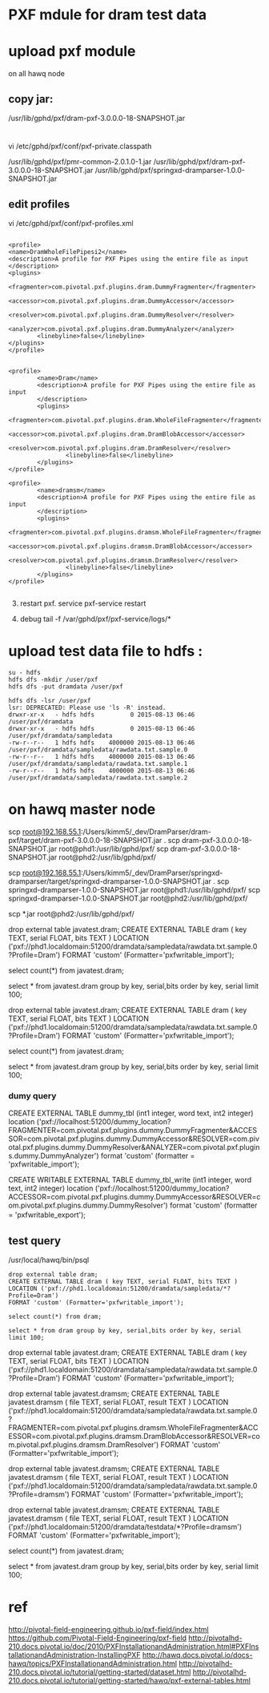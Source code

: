 
# PXF mdule for dram test data

# upload pxf module
on all hawq node


## copy jar:
/usr/lib/gphd/pxf/dram-pxf-3.0.0.0-18-SNAPSHOT.jar 

#
vi /etc/gphd/pxf/conf/pxf-private.classpath

/usr/lib/gphd/pxf/pmr-common-2.0.1.0-1.jar
/usr/lib/gphd/pxf/dram-pxf-3.0.0.0-18-SNAPSHOT.jar
/usr/lib/gphd/pxf/springxd-dramparser-1.0.0-SNAPSHOT.jar

## edit profiles
vi /etc/gphd/pxf/conf/pxf-profiles.xml

```

<profile>
<name>DramWholeFilePipesi2</name>
<description>A profile for PXF Pipes using the entire file as input
</description>
<plugins>
        <fragmenter>com.pivotal.pxf.plugins.dram.DummyFragmenter</fragmenter>
        <accessor>com.pivotal.pxf.plugins.dram.DummyAccessor</accessor>
        <resolver>com.pivotal.pxf.plugins.dram.DummyResolver</resolver>
        <analyzer>com.pivotal.pxf.plugins.dram.DummyAnalyzer</analyzer>
        <linebyline>false</linebyline>
</plugins>
</profile>


<profile>
        <name>Dram</name>
        <description>A profile for PXF Pipes using the entire file as input
        </description>
        <plugins>
                <fragmenter>com.pivotal.pxf.plugins.dram.WholeFileFragmenter</fragmenter>
                <accessor>com.pivotal.pxf.plugins.dram.DramBlobAccessor</accessor>
                <resolver>com.pivotal.pxf.plugins.dram.DramResolver</resolver>
                <linebyline>false</linebyline>
        </plugins>
</profile>

<profile>
        <name>dramsm</name>
        <description>A profile for PXF Pipes using the entire file as input
        </description>
        <plugins>
                <fragmenter>com.pivotal.pxf.plugins.dramsm.WholeFileFragmenter</fragmenter>
                <accessor>com.pivotal.pxf.plugins.dramsm.DramBlobAccessor</accessor>
                <resolver>com.pivotal.pxf.plugins.dramsm.DramResolver</resolver>
                <linebyline>false</linebyline>
        </plugins>
</profile>


```

3) restart pxf.
service pxf-service restart

4) debug
tail -f /var/gphd/pxf/pxf-service/logs/*





# upload test data file to hdfs :
 
 ```
 su - hdfs 
 hdfs dfs -mkdir /user/pxf
 hdfs dfs -put dramdata /user/pxf
 
 hdfs dfs -lsr /user/pxf
 lsr: DEPRECATED: Please use 'ls -R' instead.
 drwxr-xr-x   - hdfs hdfs          0 2015-08-13 06:46 /user/pxf/dramdata
 drwxr-xr-x   - hdfs hdfs          0 2015-08-13 06:46 /user/pxf/dramdata/sampledata
 -rw-r--r--   1 hdfs hdfs    4000000 2015-08-13 06:46 /user/pxf/dramdata/sampledata/rawdata.txt.sample.0
 -rw-r--r--   1 hdfs hdfs    4000000 2015-08-13 06:46 /user/pxf/dramdata/sampledata/rawdata.txt.sample.1
 -rw-r--r--   1 hdfs hdfs    4000000 2015-08-13 06:46 /user/pxf/dramdata/sampledata/rawdata.txt.sample.2
 ```
 
 

# on hawq master node


scp root@192.168.55.1:/Users/kimm5/_dev/DramParser/dram-pxf/target/dram-pxf-3.0.0.0-18-SNAPSHOT.jar .
scp dram-pxf-3.0.0.0-18-SNAPSHOT.jar root@phd1:/usr/lib/gphd/pxf/
scp dram-pxf-3.0.0.0-18-SNAPSHOT.jar root@phd2:/usr/lib/gphd/pxf/


scp root@192.168.55.1:/Users/kimm5/_dev/DramParser/springxd-dramparser/target/springxd-dramparser-1.0.0-SNAPSHOT.jar .
scp springxd-dramparser-1.0.0-SNAPSHOT.jar root@phd1:/usr/lib/gphd/pxf/
scp springxd-dramparser-1.0.0-SNAPSHOT.jar root@phd2:/usr/lib/gphd/pxf/


scp *.jar root@phd2:/usr/lib/gphd/pxf/

drop external table javatest.dram;
CREATE EXTERNAL TABLE dram ( key TEXT, serial FLOAT, bits TEXT )
LOCATION ('pxf://phd1.localdomain:51200/dramdata/sampledata/rawdata.txt.sample.0?Profile=Dram')
FORMAT 'custom' (Formatter='pxfwritable_import');

select count(*) from javatest.dram;

select * from javatest.dram group by key, serial,bits order by key, serial limit 100;



drop external table javatest.dram;
CREATE EXTERNAL TABLE dram ( key TEXT, serial FLOAT, bits TEXT )
LOCATION ('pxf://phd1.localdomain:51200/dramdata/sampledata/rawdata.txt.sample.0?Profile=Dram')
FORMAT 'custom' (Formatter='pxfwritable_import');

select count(*) from javatest.dram;

select * from javatest.dram group by key, serial,bits order by key, serial limit 100;





### dumy query


CREATE EXTERNAL TABLE dummy_tbl (int1 integer, word text, int2 integer)
location
('pxf://localhost:51200/dummy_location?FRAGMENTER=com.pivotal.pxf.plugins.dummy.DummyFragmenter&ACCESSOR=com.pivotal.pxf.plugins.dummy.DummyAccessor&RESOLVER=com.pivotal.pxf.plugins.dummy.DummyResolver&ANALYZER=com.pivotal.pxf.plugins.dummy.DummyAnalyzer')
 format 'custom' (formatter = 'pxfwritable_import');


 CREATE WRITABLE EXTERNAL TABLE dummy_tbl_write (int1 integer, word text, int2 integer)
 location
 ('pxf://localhost:51200/dummy_location?ACCESSOR=com.pivotal.pxf.plugins.dummy.DummyAccessor&RESOLVER=com.pivotal.pxf.plugins.dummy.DummyResolver')
 format 'custom' (formatter = 'pxfwritable_export');
 　
 
 
 
 
## test query
 
/usr/local/hawq/bin/psql 
 

```
drop external table dram;
CREATE EXTERNAL TABLE dram ( key TEXT, serial FLOAT, bits TEXT )
LOCATION ('pxf://phd1.localdomain:51200/dramdata/sampledata/*?Profile=Dram')
FORMAT 'custom' (Formatter='pxfwritable_import');

select count(*) from dram;

select * from dram group by key, serial,bits order by key, serial limit 100;

```

drop external table javatest.dram;
CREATE EXTERNAL TABLE dram ( key TEXT, serial FLOAT, bits TEXT )
LOCATION ('pxf://phd1.localdomain:51200/dramdata/sampledata/rawdata.txt.sample.0?Profile=Dram')
FORMAT 'custom' (Formatter='pxfwritable_import');


drop external table javatest.dramsm;
CREATE EXTERNAL TABLE javatest.dramsm ( file TEXT, serial FLOAT, result TEXT )
LOCATION ('pxf://phd1.localdomain:51200/dramdata/sampledata/rawdata.txt.sample.0?FRAGMENTER=com.pivotal.pxf.plugins.dramsm.WholeFileFragmenter&ACCESSOR=com.pivotal.pxf.plugins.dramsm.DramBlobAccessor&RESOLVER=com.pivotal.pxf.plugins.dramsm.DramResolver')
FORMAT 'custom' (Formatter='pxfwritable_import');


drop external table javatest.dramsm;
CREATE EXTERNAL TABLE javatest.dramsm ( file TEXT, serial FLOAT, result TEXT )
LOCATION ('pxf://phd1.localdomain:51200/dramdata/sampledata/rawdata.txt.sample.0?Profile=dramsm')
FORMAT 'custom' (Formatter='pxfwritable_import');


drop external table javatest.dramsm;
CREATE EXTERNAL TABLE javatest.dramsm ( file TEXT, serial FLOAT, result TEXT )
LOCATION ('pxf://phd1.localdomain:51200/dramdata/testdata/*?Profile=dramsm')
FORMAT 'custom' (Formatter='pxfwritable_import');




select count(*) from javatest.dram;

select * from javatest.dram group by key, serial,bits order by key, serial limit 100;




 # ref
 
 http://pivotal-field-engineering.github.io/pxf-field/index.html
 https://github.com/Pivotal-Field-Engineering/pxf-field
 http://pivotalhd-210.docs.pivotal.io/doc/2010/PXFInstallationandAdministration.html#PXFInstallationandAdministration-InstallingPXF
 http://hawq.docs.pivotal.io/docs-hawq/topics/PXFInstallationandAdministration.html
 http://pivotalhd-210.docs.pivotal.io/tutorial/getting-started/dataset.html
 http://pivotalhd-210.docs.pivotal.io/tutorial/getting-started/hawq/pxf-external-tables.html

